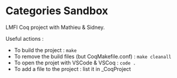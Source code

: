 
# Categories Sandbox

LMFI Coq project with Mathieu & Sidney.

Useful actions :

 - To build the project : `make`
 - To remove the build files (but CoqMakefile.conf) : `make cleanall`
 - To open the projet with VSCode & VSCoq : `code .`
 - To add a file to the project : list it in _CoqProject
